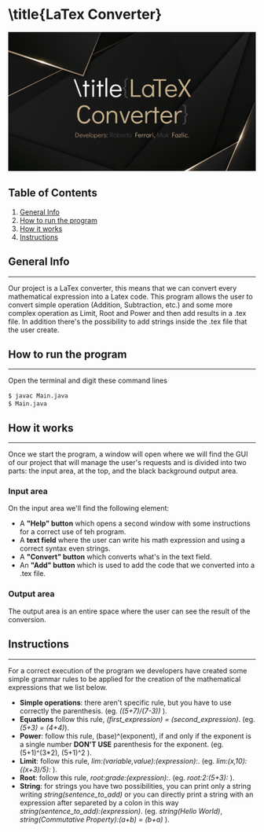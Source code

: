 # \title{LaTex Converter}

![plot](./title.PNG)
## Table of Contents
1. [General Info](#general-info)
2. [How to run the program](#how-to-run-the-program)
3. [How it works](#how-it-works)
4. [Instructions](#instructions)

## General Info
***
Our project is a LaTex converter, this means that we can convert every mathematical expression into a Latex code. This program allows the user to convert simple operation (Addition, Subtraction, etc.) and some more complex operation as Limit, Root and Power and then add results in a .tex file. In addition there's the possibility to add strings inside the .tex file that the user create.

## How to run the program
***
Open the terminal and digit these command lines
```
$ javac Main.java
$ Main.java
```

## How it works
***
Once we start the program, a window will open where we will find the GUI of our project that will manage the user's requests and is divided into two parts: the input area, at the top, and the black background output area.
### Input area
On the input area we'll find the following element:
- A **"Help" button** which opens a second window with some instructions for a correct use of teh program.
- A **text field** where the user can write his math expression and using a correct syntax even strings.
- A **"Convert" button** which converts what's in the text field.
- An **"Add" button** which is used to add the code that we converted into a .tex file.
### Output area
The output area is an entire space where the user can see the result of the conversion.

## Instructions
***
For a correct execution of the program we developers have created some simple grammar rules to be applied for the creation of the mathematical expressions that we list below.
- **Simple operations**: there aren't specific rule, but you have to use correctly the parenthesis. (eg. *((5+7)/(7-3))* ).
- **Equations** follow this rule, *(first_expression) = (second_expression)*. (eg. *(5+3) = (4+4)*).
- **Power**: follow this rule, (base)^(exponent), if and only if the exponent is a single number **DON'T USE** parenthesis for the exponent. (eg. (5+1)^(3*2), (5+1)^2 ).
- **Limit**: follow this rule, *lim:(variable,value):(expression):*. (eg. *lim:(x,10):((x+3)/5):* ).
- **Root**: follow this rule, *root:grade:(expression):*. (eg. *root:2:(5+3):* ).
- **String**: for strings you have two possibilities, you can print only a string writing *string(sentence_to_add)* or you can directly print a string with an expression after separeted by a colon in this way *string(sentence_to_add):(expression)*. (eg. *string(Hello World)*, *string(Commutative Property):(a+b) = (b+a)* ).
